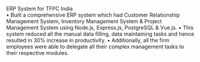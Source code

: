 ERP System for TFPC India	
•	Built a comprehensive ERP system which had Customer Relationship Management System, Inventory Management System & Project Management System using Node.js, Express.js, PostgreSQL & Vue.js.
•	This system reduced all the manual data filling, data maintaining tasks and hence resulted in 30% increase in productivity.
•	Additionally, all the firm employees were able to delegate all their complex management tasks to their respective modules.
